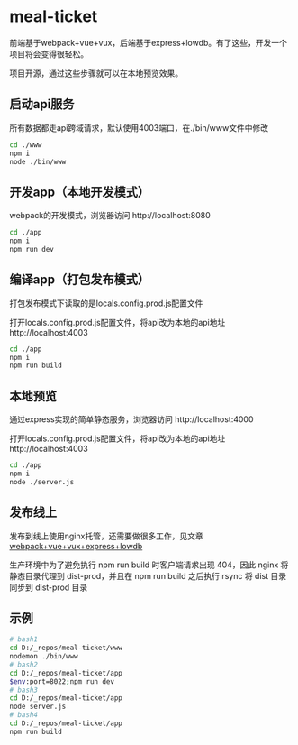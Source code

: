 # meal-ticket

前端基于webpack+vue+vux，后端基于express+lowdb。有了这些，开发一个项目将会变得很轻松。

项目开源，通过这些步骤就可以在本地预览效果。

## 启动api服务

所有数据都走api跨域请求，默认使用4003端口，在./bin/www文件中修改

```bash
cd ./www
npm i
node ./bin/www
```

## 开发app（本地开发模式）

webpack的开发模式，浏览器访问 http://localhost:8080

```bash
cd ./app
npm i
npm run dev
```

## 编译app（打包发布模式）

打包发布模式下读取的是locals.config.prod.js配置文件

打开locals.config.prod.js配置文件，将api改为本地的api地址http://localhost:4003

```bash
cd ./app
npm i
npm run build
```

## 本地预览

通过express实现的简单静态服务，浏览器访问 http://localhost:4000

打开locals.config.prod.js配置文件，将api改为本地的api地址http://localhost:4003

```bash
cd ./app
npm i
node ./server.js
```

## 发布线上

发布到线上使用nginx托管，还需要做很多工作，见文章[webpack+vue+vux+express+lowdb](http://imlianer.com/a/webpack-vue-vux-express-lowdb)

生产环境中为了避免执行 npm run build 时客户端请求出现 404，因此 nginx 将静态目录代理到 dist-prod，并且在 npm run build 之后执行 rsync 将 dist 目录同步到 dist-prod 目录

## 示例
```bash
# bash1
cd D:/_repos/meal-ticket/www
nodemon ./bin/www
# bash2
cd D:/_repos/meal-ticket/app
$env:port=8022;npm run dev
# bash3
cd D:/_repos/meal-ticket/app
node server.js
# bash4
cd D:/_repos/meal-ticket/app
npm run build
```

